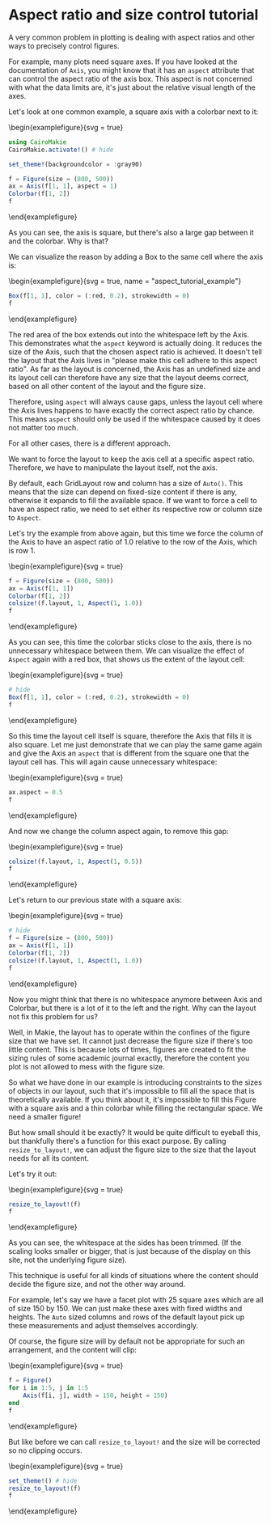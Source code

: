 # Aspect ratio and size control tutorial

A very common problem in plotting is dealing with aspect ratios and other ways to precisely control figures.

For example, many plots need square axes.
If you have looked at the documentation of `Axis`, you might know that it has an `aspect` attribute that can control the aspect ratio of the axis box.
This aspect is not concerned with what the data limits are, it's just about the relative visual length of the axes.

Let's look at one common example, a square axis with a colorbar next to it:


\begin{examplefigure}{svg = true}
```julia
using CairoMakie
CairoMakie.activate!() # hide

set_theme!(backgroundcolor = :gray90)

f = Figure(size = (800, 500))
ax = Axis(f[1, 1], aspect = 1)
Colorbar(f[1, 2])
f
```
\end{examplefigure}


As you can see, the axis is square, but there's also a large gap between it and the colorbar.
Why is that?

We can visualize the reason by adding a Box to the same cell where the axis is:


\begin{examplefigure}{svg = true, name = "aspect_tutorial_example"}
```julia
Box(f[1, 1], color = (:red, 0.2), strokewidth = 0)
f
```
\end{examplefigure}


The red area of the box extends out into the whitespace left by the Axis.
This demonstrates what the `aspect` keyword is actually doing.
It reduces the size of the Axis, such that the chosen aspect ratio is achieved.
It doesn't tell the layout that the Axis lives in "please make this cell adhere to this aspect ratio".
As far as the layout is concerned, the Axis has an undefined size and its layout cell can therefore have any size that the layout deems correct, based on all other content of the layout and the figure size.

Therefore, using `aspect` will always cause gaps, unless the layout cell where the Axis lives happens to have exactly the correct aspect ratio by chance.
This means `aspect` should only be used if the whitespace caused by it does not matter too much.

For all other cases, there is a different approach.

We want to force the layout to keep the axis cell at a specific aspect ratio.
Therefore, we have to manipulate the layout itself, not the axis.

By default, each GridLayout row and column has a size of `Auto()`.
This means that the size can depend on fixed-size content if there is any, otherwise it expands to fill the available space.
If we want to force a cell to have an aspect ratio, we need to set either its respective row or column size to `Aspect`.

Let's try the example from above again, but this time we force the column of the Axis to have an aspect ratio of 1.0 relative to the row of the Axis, which is row 1.


\begin{examplefigure}{svg = true}
```julia
f = Figure(size = (800, 500))
ax = Axis(f[1, 1])
Colorbar(f[1, 2])
colsize!(f.layout, 1, Aspect(1, 1.0))
f
```
\end{examplefigure}


As you can see, this time the colorbar sticks close to the axis, there is no unnecessary whitespace between them.
We can visualize the effect of `Aspect` again with a red box, that shows us the extent of the layout cell:


\begin{examplefigure}{svg = true}
```julia
# hide
Box(f[1, 1], color = (:red, 0.2), strokewidth = 0)
f
```
\end{examplefigure}


So this time the layout cell itself is square, therefore the Axis that fills it is also square.
Let me just demonstrate that we can play the same game again and give the Axis an `aspect` that is different from the square one that the layout cell has.
This will again cause unnecessary whitespace:


\begin{examplefigure}{svg = true}
```julia
ax.aspect = 0.5
f
```
\end{examplefigure}


And now we change the column aspect again, to remove this gap:


\begin{examplefigure}{svg = true}
```julia
colsize!(f.layout, 1, Aspect(1, 0.5))
f
```
\end{examplefigure}


Let's return to our previous state with a square axis:


\begin{examplefigure}{svg = true}
```julia
# hide
f = Figure(size = (800, 500))
ax = Axis(f[1, 1])
Colorbar(f[1, 2])
colsize!(f.layout, 1, Aspect(1, 1.0))
f
```
\end{examplefigure}


Now you might think that there is no whitespace anymore between Axis and Colorbar, but there is a lot of it to the left and the right.
Why can the layout not fix this problem for us?

Well, in Makie, the layout has to operate within the confines of the figure size that we have set.
It cannot just decrease the figure size if there's too little content.
This is because lots of times, figures are created to fit the sizing rules of some academic journal exactly, therefore the content you plot is not allowed to mess with the figure size.

So what we have done in our example is introducing constraints to the sizes of objects in our layout, such that it's impossible to fill all the space that is theoretically available.
If you think about it, it's impossible to fill this Figure with a square axis and a thin colorbar while filling the rectangular space.
We need a smaller figure!

But how small should it be exactly?
It would be quite difficult to eyeball this, but thankfully there's a function for this exact purpose.
By calling `resize_to_layout!`, we can adjust the figure size to the size that the layout needs for all its content.

Let's try it out:


\begin{examplefigure}{svg = true}
```julia
resize_to_layout!(f)
f
```
\end{examplefigure}


As you can see, the whitespace at the sides has been trimmed.
(If the scaling looks smaller or bigger, that is just because of the display on this site, not the underlying figure size).

This technique is useful for all kinds of situations where the content should decide the figure size, and not the other way around.

For example, let's say we have a facet plot with 25 square axes which are all of size 150 by 150.
We can just make these axes with fixed widths and heights.
The `Auto` sized columns and rows of the default layout pick up these measurements and adjust themselves accordingly.

Of course, the figure size will by default not be appropriate for such an arrangement, and the content will clip:


\begin{examplefigure}{svg = true}
```julia
f = Figure()
for i in 1:5, j in 1:5
    Axis(f[i, j], width = 150, height = 150)
end
f
```
\end{examplefigure}


But like before we can call `resize_to_layout!` and the size will be corrected so no clipping occurs.


\begin{examplefigure}{svg = true}
```julia
set_theme!() # hide
resize_to_layout!(f)
f
```
\end{examplefigure}

